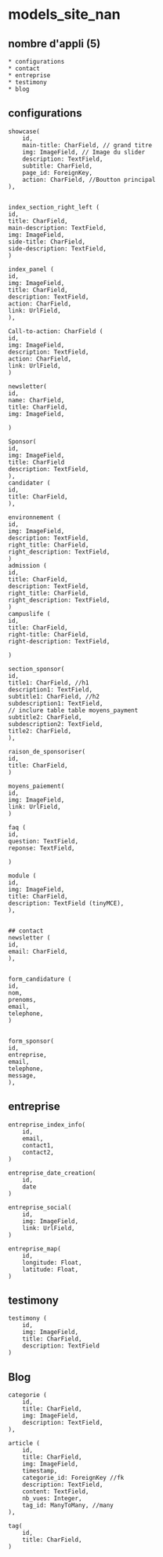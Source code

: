 # models_site_nan

## nombre d'appli (5)

	* configurations
	* contact
	* entreprise
	* testimony
	* blog

## configurations

	showcase(
		id,
		main-title: CharField, // grand titre
		img: ImageField, // Image du slider
		description: TextField,
		subtitle: CharField,
		page_id: ForeignKey,
		action: CharField, //Boutton principal
	),


	index_section_right_left (
	id,
	title: CharField,
	main-description: TextField,
	img: ImageField,
	side-title: CharField,
	side-description: TextField,
	)

	index_panel (
	id,
	img: ImageField,
	title: CharField,
	description: TextField,
	action: CharField,
	link: UrlField,
	),

	Call-to-action: CharField (
	id,
	img: ImageField,
	description: TextField,
	action: CharField,
	link: UrlField,
	)

	newsletter(
	id,
	name: CharField,
	title: CharField,
	img: ImageField,

	)

	Sponsor(
	id,
	img: ImageField,
	title: CharField
	description: TextField,
	),
	candidater (
	id,
	title: CharField,
	),

	environnement (
	id,
	img: ImageField,
	description: TextField,
	right_title: CharField,
	right_description: TextField,
	)
	admission (
	id,
	title: CharField,
	description: TextField,
	right_title: CharField,
	right_description: TextField,
	)
	campuslife (
	id,
	title: CharField,
	right-title: CharField,
	right-description: TextField,

	)

	section_sponsor(
	id,
	title1: CharField, //h1
	description1: TextField,
	subtitle1: CharField, //h2
	subdescription1: TextField,
	// inclure table table moyens_payment
	subtitle2: CharField,
	subdescription2: TextField,
	title2: CharField,
	),

	raison_de_sponsoriser(
	id,
	title: CharField,
	)

	moyens_paiement(
	id,
	img: ImageField,
	link: UrlField,
	)

	faq (
	id,
	question: TextField,
	reponse: TextField,

	)

	module (
	id,
	img: ImageField,
	title: CharField,
	description: TextField (tinyMCE),
	),


	## contact
	newsletter (
	id,
	email: CharField,
	),


	form_candidature (
	id,
	nom,
	prenoms,
	email,
	telephone,
	)


	form_sponsor(
	id,
	entreprise,
	email,
	telephone,
	message,
	),



## entreprise

	entreprise_index_info(
		id,
		email,
		contact1,
		contact2,
	)

	entreprise_date_creation(
		id,
		date
	)

	entreprise_social(
		id,
		img: ImageField,
		link: UrlField,
	)

	entreprise_map(
		id,
		longitude: Float,
		latitude: Float,
	)


## testimony

	testimony (
		id,
		img: ImageField,
		title: CharField,
		description: TextField
	)

## Blog

	categorie (
		id,
		title: CharField,
		img: ImageField,
		description: TextField,
	),

	article (
		id,
		title: CharField,
		img: ImageField,
		timestamp,
		categorie_id: ForeignKey //fk
		description: TextField,
		content: TextField,
		nb_vues: Integer,
		tag_id: ManyToMany, //many
	),

	tag(
		id,
		title: CharField,
	)
